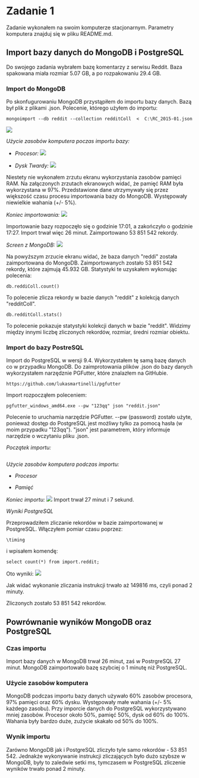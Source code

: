 # Zadanie 1
Zadanie wykonałem na swoim komputerze stacjonarnym. Parametry komputera znajduj
 się w pliku README.md.
 
## Import bazy danych do MongoDB i PostgreSQL
 Do swojego zadania wybrałem bazę komentarzy z serwisu Reddit. Baza spakowana miała rozmiar 5.07 GB, a po rozpakowaniu 29.4 GB.
 
### Import do MongoDB
 Po skonfugurowaniu MongoDB przystąpiłem do importu bazy danych. Bazą był plik z plikami .json. Polecenie, którego użyłem do importu: 
 ```
mongoimport --db reddit --collection redditColl  <  C:\RC_2015-01.json 
````

![](http://i.imgur.com/0Bxlv2P.jpg)

*Użycie zasobów komputera poczas importu bazy:*

- *Procesor:*
![](http://i.imgur.com/v0rVseE.jpg)

- *Dysk Twardy:*
![](http://i.imgur.com/mQfcRjk.jpg)

Niestety nie wykonałem zrzutu ekranu wykorzystania zasobów pamięci RAM. Na załączonych zrzutach ekranowych widać, że pamięć RAM była wykorzystana w 97%. Przedstawione dane utrzymywały się przez większość czasu procesu importowania bazy do MongoDB. Występowały niewielkie wahania (+/- 5%).

*Koniec importowania:*
![](http://i.imgur.com/zb8uWk6.jpg)

Importowanie bazy rozpoczęło się o godzinie 17:01, a zakończyło o godzinie 17:27. Import trwał więc 26 minut. Zaimportowano 53 851 542 rekordy.

*Screen z MongoDB:*
![](http://i.imgur.com/NVYCVpI.jpg)

Na powyższym zrzucie ekranu widać, że baza danych "reddi" została zaimportowana do MongoDB. Zaimportowanych zostało 53 851 542 rekordy, które zajmują 45.932 GB. 
Statystyki te uzyskałem wykonując polecenia: 
```
db.reddiColl.count()
``` 
To polecenie zlicza rekordy w bazie danych "reddit" z kolekcją danych "redditColl".
```
db.redditColl.stats()
```
To polecenie pokazuje statystyki kolekcji danych w bazie "reddit". Widzimy między innymi liczbę zliczonych rekordów, rozmiar, średni rozmiar obiektu.




### Import do bazy PostreSQL
Import do PostgreSQL w wersji 9.4. 
Wykorzystałem tę samą bazę danych co w przypadku MongoDB. Do zaimprotowania plików .json do bazy danych wykorzystałem narzędznie PGFutter, które znalazłem na GitHubie. 
```
https://github.com/lukasmartinelli/pgfutter
```
Import rozpocząłem poleceniem:
```
pgfutter_windows_amd64.exe --pw "123qq" json "reddit.json"
```
Polecenie to uruchamia narzędzie PGFutter. --pw (password) zostało użyte, ponieważ dostęp do PostgreSQL jest możliwy tylko za pomocą hasła (w moim przypadku "123qq"). "json" jest parametrem, który informuje narzędzie o wczytaniu pliku .json.

*Początek importu:*

![]()

*Użycie zasobów komputera podczas importu:*

- *Procesor*
![]()

- *Pamięć*
![]()

*Koniec importu:*
![](http://i.imgur.com/pu1sBEu.png)
Import trwał 27 minut i 7 sekund.

*Wyniki PostgreSQL*

Przeprowadziłem zliczanie rekordów w bazie zaimportowanej w PostgreSQL. Włączyłem pomiar czasu poprzez: 
```
\timing
```
i wpisałem komendę:
```
select count(*) from import.reddit;
```
Oto wyniki: 
![](http://i.imgur.com/2zbNqST.jpg)

Jak widać wykonanie zliczania instrukcji trwało aż 149816 ms, czyli ponad 2 minuty.

Zliczonych zostało 53 851 542 rekordów.


## Powrównanie wyników MongoDB oraz PostgreSQL
### Czas importu
Import bazy danych w MongoDB trwał 26 minut, zaś w PostrgreSQL 27 minut. MongoDB zaimportowało bazę szybciej o 1 minutę niż PostgreSQL.

### Użycie zasobów komputera
MongoDB podczas importu bazy danych używało 60% zasobów procesora, 97% pamięci oraz 60% dysku. Występowały małe wahania (+/- 5% każdego zasobu). Przy imporcie danych do PostgreSQL wykorzystywano mniej zasobów. Procesor około 50%, pamięć 50%, dysk od 60% do 100%. Wahania były bardzo duże, zużycie skakało od 50% do 100%. 

### Wynik importu
Zarówno MongoDB jak i PostgreSQL zliczyło tyle samo rekordów - 53 851 542. Jednakże wykonywanie instrukcji zliczających było dużo szybsze w MongoDB, były to zaledwie setki ms, tymczasem w PostgreSQL zliczenie wyników trwało ponad 2 minuty.